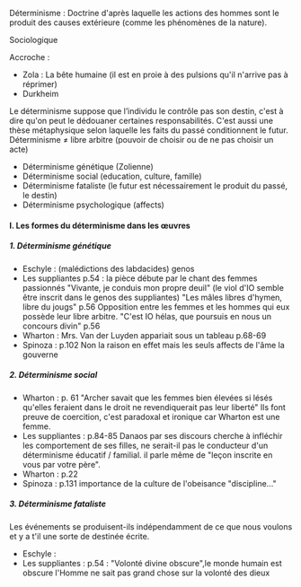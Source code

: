 Déterminisme : Doctrine d'après laquelle les actions des hommes sont le produit des causes extérieure (comme les phénomènes de la nature). 

Sociologique

Accroche :
- Zola : La bête humaine (il est en proie à des pulsions qu'il n'arrive pas à réprimer)
- Durkheim

Le déterminisme suppose que l’individu le contrôle pas son destin, c'est à dire qu'on peut le dédouaner certaines responsabilités. 
C'est aussi une thèse métaphysique selon laquelle les faits du passé conditionnent le futur. 
Déterminisme $\neq$ libre arbitre (pouvoir de choisir ou de ne pas choisir un acte)

- Déterminisme génétique (Zolienne)
- Déterminisme social (education, culture, famille)
- Déterminisme fataliste (le futur est nécessairement le produit du passé, le destin)
- Déterminisme psychologique (affects)

#### I. Les formes du déterminisme dans les œuvres
##### 1. Déterminisme génétique
- Eschyle : (malédictions des labdacides) genos
- Les suppliantes p.54 : la pièce débute par le chant des femmes passionnés "Vivante, je conduis mon propre deuil" (le viol d'IO semble être inscrit dans le genos des suppliantes)
  "Les mâles libres d'hymen, libre du jougs" p.56
  Opposition entre les femmes et les hommes qui eux possède leur libre arbitre. 
  "C'est IO hélas, que poursuis en nous un concours divin" p.56 
- Wharton : Mrs. Van der Luyden appariait sous un tableau p.68-69
- Spinoza : p.102 Non la raison en effet mais les seuls affects de l'âme la gouverne

##### 2. Déterminisme social
- Wharton : p. 61 "Archer savait que les femmes bien élevées si lésés qu'elles feraient dans le droit ne revendiquerait pas leur liberté" Ils font preuve de coercition, c'est paradoxal et ironique car Wharton est une femme. 
- Les suppliantes : p.84-85 Danaos par ses discours cherche à infléchir les comportement de ses filles, ne serait-il pas le conducteur d'un déterminisme éducatif / familial. il parle même de "leçon inscrite en vous par votre père". 
- Wharton : p.22
- Spinoza : p.131 importance de la culture de l'obeisance "discipline..."

##### 3. Déterminisme fataliste
Les événements se produisent-ils indépendamment de ce que nous voulons et y a t'il une sorte de destinée écrite. 

- Eschyle : 
- Les suppliantes : p.54 : "Volonté divine obscure",le monde humain est obscure l'Homme ne sait pas grand chose sur la volonté des dieux  
